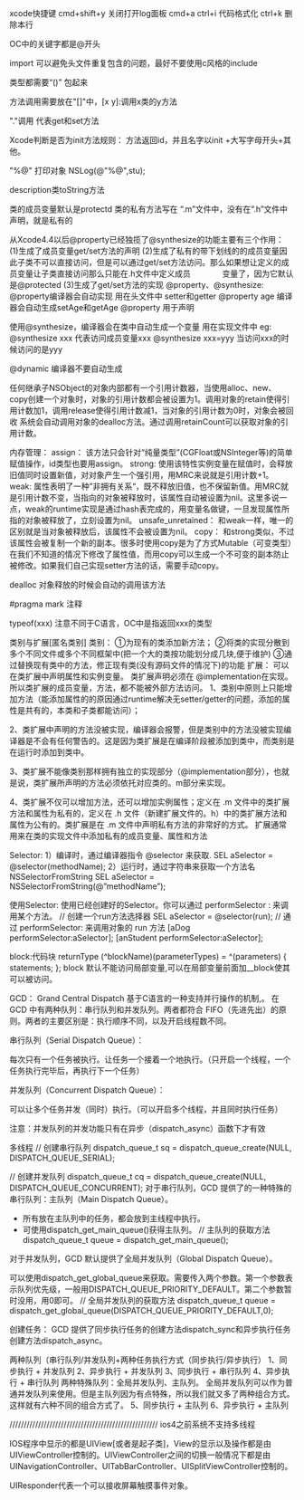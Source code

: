xcode快捷键
    cmd+shift+y 关闭打开log面板
    cmd+a ctrl+i 代码格式化
    ctrl+k 删除本行

OC中的关键字都是@开头

import 可以避免头文件重复包含的问题，最好不要使用c风格的include

类型都需要“()” 包起来

方法调用需要放在"[]"中，[x y]:调用x类的y方法

"."调用 代表get和set方法

Xcode判断是否为init方法规则：
    方法返回id，并且名字以init +大写字母开头+其他。

"%@" 打印对象 NSLog(@"%@",stu);

description类toString方法

类的成员变量默认是protectd
类的私有方法写在 “.m”文件中，没有在“.h”文件中声明，就是私有的

从Xcode4.4以后@property已经独揽了@synthesize的功能主要有三个作用：
 (1)生成了成员变量get/set方法的声明
 (2)生成了私有的带下划线的的成员变量因此子类不可以直接访问，但是可以通过get/set方法访问。那么如果想让定义的成员变量让子类直接访问那么只能在.h文件中定义成员　　　　变量了，因为它默认是@protected
 (3)生成了get/set方法的实现
@property、@synthesize: 
@property编译器会自动实现 用在头文件中 setter和getter
    @property age 编译器会自动生成setAge和getAge
@property 用于声明

使用@synthesize，编译器会在类中自动生成一个变量 用在实现文件中
eg:
    @synthesize xxx 代表访问成员变量xxx
    @synthesize xxx=yyy 当访问xxx的时候访问的是yyy

@dynamic 编译器不要自动生成 

任何继承子NSObject的对象内部都有一个引用计数器，当使用alloc、new、copy创建一个对象时，对象的引用计数都会被设置为1。调用对象的retain使得引用计数加1，调用release使得引用计数减1，当对象的引用计数为0时，对象会被回收 系统会自动调用对象的dealloc方法。通过调用retainCount可以获取对象的引用计数。

内存管理：
assign：
    该方法只会针对“纯量类型”(CGFloat或NSInteger等)的简单赋值操作，id类型也要用assign。
strong: 
    使用该特性实例变量在赋值时，会释放旧值同时设置新值，对对象产生一个强引用，用MRC来说就是引用计数+1。
weak: 
    属性表明了一种”非拥有关系“，既不释放旧值，也不保留新值。用MRC就是引用计数不变，当指向的对象被释放时，该属性自动被设置为nil。这里多说一点，weak的runtime实现是通过hash表完成的，用变量名做键，一旦发现属性所指的对象被释放了，立刻设置为nil。
unsafe_unretained：
    和weak一样，唯一的区别就是当对象被释放后，该属性不会被设置为nil。
copy：
    和strong类似，不过该属性会被复制一个新的副本。很多时使用copy是为了方式Mutable（可变类型）在我们不知道的情况下修改了属性值，而用copy可以生成一个不可变的副本防止被修改。如果我们自己实现setter方法的话，需要手动copy。

dealloc 对象释放的时候会自动的调用该方法

#pragma mark 注释

typeof(xxx) 注意不同于C语言，OC中是指返回xxx的类型


类别与扩展[匿名类别]
类别：
①为现有的类添加新方法；
②将类的实现分散到多个不同文件或多个不同框架中(把一个大的类按功能划分成几块,便于维护)
③通过替换现有类中的方法，修正现有类(没有源码文件的情况下)的功能
扩展：
可以在类扩展中声明属性和实例变量。
类扩展声明必须在 @implementation在实现。
所以类扩展的成员变量，方法，都不能被外部方法访问。
1、类别中原则上只能增加方法（能添加属性的的原因通过runtime解决无setter/getter的问题，添加的属性是共有的，本类和子类都能访问）；

2、类扩展中声明的方法没被实现，编译器会报警，但是类别中的方法没被实现编译器是不会有任何警告的。这是因为类扩展是在编译阶段被添加到类中，而类别是在运行时添加到类中。

3、类扩展不能像类别那样拥有独立的实现部分（@implementation部分），也就是说，类扩展所声明的方法必须依托对应类的。m部分来实现。

4、类扩展不仅可以增加方法，还可以增加实例属性；定义在 .m 文件中的类扩展方法和属性为私有的，定义在 .h 文件（新建扩展文件的。h）中的类扩展方法和属性为公有的。类扩展是在 .m 文件中声明私有方法的非常好的方式。
扩展通常用来在类的实现文件中添加私有的成员变量、属性和方法

Selector:
1）编译时，通过编译器指令 @selector 来获取.
SEL aSelector = @selector(methodName);
2）运行时，通过字符串来获取一个方法名 NSSelectorFromString
SEL aSelector = NSSelectorFromString(@”methodName”);

使用Selector:
使用已经创建好的Selector。你可以通过 performSelector : 来调用某个方法。
// 创建一个run方法选择器 
SEL aSelector = @selector(run);
// 通过 performSelector: 来调用对象的 run 方法 
[aDog performSelector:aSelector]; 
[anStudent performSelector:aSelector];

block:代码块
returnType (^blockName)(parameterTypes) = ^(parameters) {
        statements;
};
block 默认不能访问局部变量,可以在局部变量前面加__block使其可以被访问。

GCD：
    Grand Central Dispatch 基于C语言的一种支持并行操作的机制,。
在 GCD 中有两种队列：串行队列和并发队列。两者都符合 FIFO（先进先出）的原则。两者的主要区别是：执行顺序不同，以及开启线程数不同。

串行队列（Serial Dispatch Queue）：

每次只有一个任务被执行。让任务一个接着一个地执行。（只开启一个线程，一个任务执行完毕后，再执行下一个任务）

并发队列（Concurrent Dispatch Queue）：

可以让多个任务并发（同时）执行。（可以开启多个线程，并且同时执行任务）

注意：并发队列的并发功能只有在异步（dispatch_async）函数下才有效

多线程
// 创建串行队列
dispatch_queue_t sq = dispatch_queue_create(NULL, DISPATCH_QUEUE_SERIAL);
    
// 创建并发队列
dispatch_queue_t cq = dispatch_queue_create(NULL, DISPATCH_QUEUE_CONCURRENT);
对于串行队列，GCD 提供了的一种特殊的串行队列：主队列（Main Dispatch Queue）。
- 所有放在主队列中的任务，都会放到主线程中执行。
- 可使用dispatch_get_main_queue()获得主队列。
// 主队列的获取方法
dispatch_queue_t queue = dispatch_get_main_queue();

对于并发队列，GCD 默认提供了全局并发队列（Global Dispatch Queue）。

可以使用dispatch_get_global_queue来获取。需要传入两个参数。第一个参数表示队列优先级，一般用DISPATCH_QUEUE_PRIORITY_DEFAULT。第二个参数暂时没用，用0即可。
// 全局并发队列的获取方法
dispatch_queue_t queue = dispatch_get_global_queue(DISPATCH_QUEUE_PRIORITY_DEFAULT,0);

创建任务：
GCD 提供了同步执行任务的创建方法dispatch_sync和异步执行任务创建方法dispatch_async。

两种队列（串行队列/并发队列+两种任务执行方式（同步执行/异步执行）
1、同步执行 + 并发队列
2、异步执行 + 并发队列
3、同步执行 + 串行队列
4、异步执行 + 串行队列
两种特殊队列：全局并发队列、主队列。
全局并发队列可以作为普通并发队列来使用。但是主队列因为有点特殊，所以我们就又多了两种组合方式。这样就有六种不同的组合方式了。
5、同步执行 + 主队列
6、异步执行 + 主队列

////////////////////////////////////////////////////
ios4之前系统不支持多线程

IOS程序中显示的都是UIView[或者是起子类]，View的显示以及操作都是由UIViewController控制的。UIViewController之间的切换一般情况下都是由UINavigationController、UITabBarController、UISplitViewController控制的。

UIResponder代表一个可以接收屏幕触摸事件对象。


















